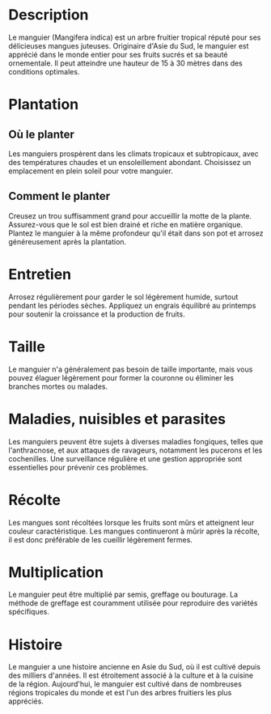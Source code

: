# Description
Le manguier (Mangifera indica) est un arbre fruitier tropical réputé pour ses délicieuses mangues juteuses. Originaire d'Asie du Sud, le manguier est apprécié dans le monde entier pour ses fruits sucrés et sa beauté ornementale. Il peut atteindre une hauteur de 15 à 30 mètres dans des conditions optimales.

# Plantation
## Où le planter
Les manguiers prospèrent dans les climats tropicaux et subtropicaux, avec des températures chaudes et un ensoleillement abondant. Choisissez un emplacement en plein soleil pour votre manguier.

## Comment le planter
Creusez un trou suffisamment grand pour accueillir la motte de la plante. Assurez-vous que le sol est bien drainé et riche en matière organique. Plantez le manguier à la même profondeur qu'il était dans son pot et arrosez généreusement après la plantation.

# Entretien
Arrosez régulièrement pour garder le sol légèrement humide, surtout pendant les périodes sèches. Appliquez un engrais équilibré au printemps pour soutenir la croissance et la production de fruits.

# Taille
Le manguier n'a généralement pas besoin de taille importante, mais vous pouvez élaguer légèrement pour former la couronne ou éliminer les branches mortes ou malades.

# Maladies, nuisibles et parasites
Les manguiers peuvent être sujets à diverses maladies fongiques, telles que l'anthracnose, et aux attaques de ravageurs, notamment les pucerons et les cochenilles. Une surveillance régulière et une gestion appropriée sont essentielles pour prévenir ces problèmes.

# Récolte
Les mangues sont récoltées lorsque les fruits sont mûrs et atteignent leur couleur caractéristique. Les mangues continueront à mûrir après la récolte, il est donc préférable de les cueillir légèrement fermes.

# Multiplication
Le manguier peut être multiplié par semis, greffage ou bouturage. La méthode de greffage est couramment utilisée pour reproduire des variétés spécifiques.

# Histoire
Le manguier a une histoire ancienne en Asie du Sud, où il est cultivé depuis des milliers d'années. Il est étroitement associé à la culture et à la cuisine de la région. Aujourd'hui, le manguier est cultivé dans de nombreuses régions tropicales du monde et est l'un des arbres fruitiers les plus appréciés.